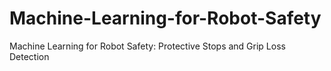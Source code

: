 # Machine-Learning-for-Robot-Safety
Machine Learning for Robot Safety:  Protective Stops and Grip Loss Detection 
